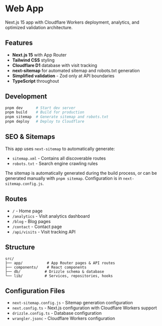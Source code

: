# Web App

Next.js 15 app with Cloudflare Workers deployment, analytics, and optimized validation architecture.

## Features

- **Next.js 15** with App Router
- **Tailwind CSS** styling
- **Cloudflare D1** database with visit tracking
- **next-sitemap** for automated sitemap and robots.txt generation
- **Simplified validation** - Zod only at API boundaries
- **TypeScript** throughout

## Development

```bash
pnpm dev      # Start dev server
pnpm build    # Build for production
pnpm sitemap  # Generate sitemap and robots.txt
pnpm deploy   # Deploy to Cloudflare
```

## SEO & Sitemaps

This app uses `next-sitemap` to automatically generate:

- `sitemap.xml` - Contains all discoverable routes
- `robots.txt` - Search engine crawling rules

The sitemap is automatically generated during the build process, or can be generated manually with `pnpm sitemap`. Configuration is in `next-sitemap.config.js`.

## Routes

- `/` - Home page
- `/analytics` - Visit analytics dashboard
- `/blog` - Blog pages
- `/contact` - Contact page
- `/api/visits` - Visit tracking API

## Structure

```
src/
├── app/           # App Router pages & API routes
├── components/    # React components
├── db/           # Drizzle schema & database
└── lib/          # Services, repositories, hooks
```

## Configuration Files

- `next-sitemap.config.js` - Sitemap generation configuration
- `next.config.ts` - Next.js configuration with Cloudflare Workers support
- `drizzle.config.ts` - Database configuration
- `wrangler.jsonc` - Cloudflare Workers configuration
